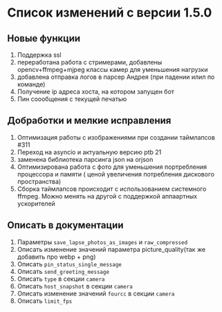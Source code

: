 # Список изменений с версии 1.5.0

## Новые функции
1. Поддержка ssl
2. переработана работа с стримерами, добавлены opencv+ffmpeg+mjpeg классы камер для уменьшения нагрузки
3. добавлена отправка логов в парсер Андрея (при падении илил по команде)
4. Получение ip адреса хоста, на котором запущен бот
5. Пин соообщения с текущей печатью

## Добработки и мелкие исправления
1. Оптимизация работы с изображениями при создании таймлапсов #311
2. Переход на asyncio и актуальную версию ptb 21
3. заменена библиотека парсинга json на orjson
4. Оптимизирована работа с фото для уменьшения портребления процессора и памяти ( ценой увеличения потребления дискового пространства)
5. Сборка таймлапсов происходит с использованием системного ffmpeg. Можно менять на другой с поддержкой аппаартных ускорителей  

## Описать в документации
1. Параметры `save_lapse_photos_as_images` и `raw_compressed`
2. Описать изменение значений параметра picture_quality(так же добавить про webp + png)
3. Описать `pin_status_single_message`
4. Описать `send_greeting_message`
5. Описать `type` в секции `camera`
6. Описать `host_snapshot` в секции `camera`
7. Описать изменение значений `fourcc` в секции `camera`
7. Описать `limit_fps`